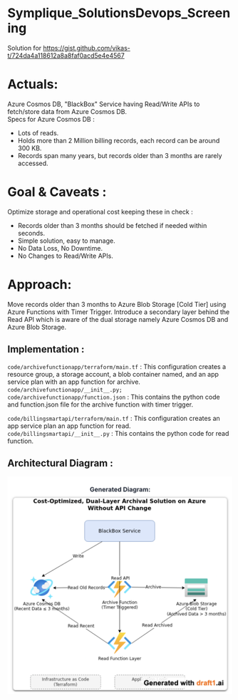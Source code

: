 # Symplique_SolutionsDevops_Screening
Solution for https://gist.github.com/vikas-t/724da4a118612a8a8faf0acd5e4e4567
# Actuals:
Azure Cosmos DB, "BlackBox" Service having Read/Write APIs to fetch/store data from Azure Cosmos DB.<br>
Specs for Azure Cosmos DB :
- Lots of reads.
- Holds more than 2 Million billing records, each record can be around 300 KB.
- Records span many years, but records older than 3 months are rarely accessed.

# Goal & Caveats :
Optimize storage and operational cost keeping these in check :
- Records older than 3 months should be fetched if needed within seconds.
- Simple solution, easy to manage.
- No Data Loss, No Downtime.
- No Changes to Read/Write APIs.

# Approach:
Move records older than 3 months to Azure Blob Storage [Cold Tier] using Azure Functions with Timer Trigger. Introduce a secondary layer behind the Read API which is aware of the dual storage namely Azure Cosmos DB and Azure Blob Storage.

## Implementation :

`code/archivefunctionapp/terraform/main.tf` : This configuration creates a resource group, a storage account, a blob container named, and an app service plan with an app function for archive.<br>
`code/archivefunctionapp/__init__.py; code/archivefunctionapp/function.json` : This contains the python code and function.json file for the archive function with timer trigger.

`code/billingsmartapi/terraform/main.tf` : This configuration creates an app service plan an app function for read.<br>
`code/billingsmartapi/__init__.py` : This contains the python code for read function.

## Architectural Diagram :
![](Architectural_Diagram.png "Architectural Diagram")
